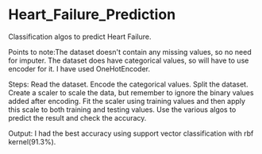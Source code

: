 # Heart_Failure_Prediction
Classification algos to predict Heart Failure.

Points to note:The dataset doesn't contain any missing values, so no need for imputer.
The dataset does have categorical values, so will have to use encoder for it. I have used OneHotEncoder.

Steps:
Read the dataset.
Encode the categorical values.
Split the dataset.
Create a scaler to scale the data, but remember to ignore the binary values added after encoding.
Fit the scaler using training values and then apply this scale to both training and testing values.
Use the various algos to predict the result and check the accuracy.

Output:
I had the best accuracy using support vector classification with rbf kernel(91.3%).
